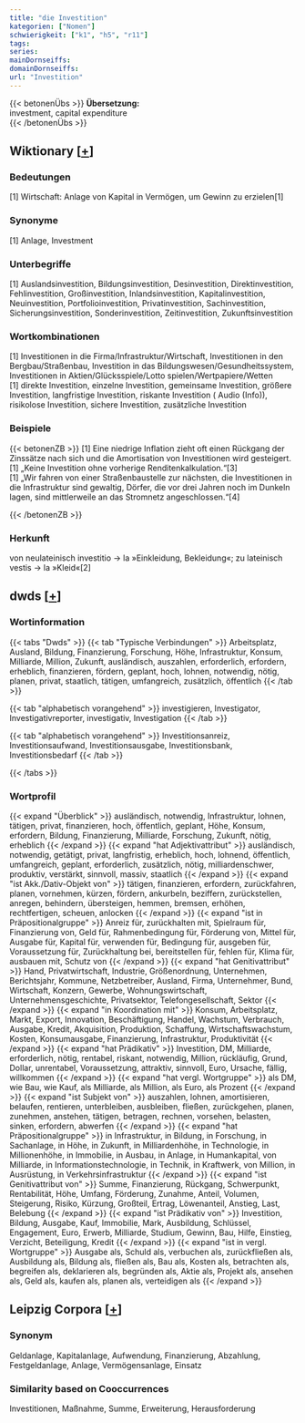 ```yaml
---
title: "die Investition"
kategorien: ["Nomen"]
schwierigkeit: ["k1", "h5", "r11"]
tags:
series:
mainDornseiffs:
domainDornseiffs:
url: "Investition"
---
```


{{< betonenÜbs >}}
**Übersetzung:**  
investment, capital expenditure  
{{< /betonenÜbs >}}

## Wiktionary [[+](https://de.wiktionary.org/wiki/Investition)]

### Bedeutungen
[1] Wirtschaft: Anlage von Kapital in Vermögen, um Gewinn zu erzielen[1]  

### Synonyme
[1] Anlage, Investment  

### Unterbegriffe
[1] Auslandsinvestition, Bildungsinvestition, Desinvestition, Direktinvestition, Fehlinvestition, Großinvestition, Inlandsinvestition, Kapitalinvestition,  Neuinvestition, Portfolioinvestition, Privatinvestition, Sachinvestition, Sicherungsinvestition, Sonderinvestition, Zeitinvestition, Zukunftsinvestition  

### Wortkombinationen
[1] Investitionen in die Firma/Infrastruktur/Wirtschaft, Investitionen in den Bergbau/Straßenbau, Investition in das Bildungswesen/Gesundheitssystem, Investitionen in Aktien/Glücksspiele/Lotto spielen/Wertpapiere/Wetten  
[1] direkte Investition, einzelne Investition, gemeinsame Investition, größere Investition, langfristige Investition, riskante Investition ( Audio (Info)), risikolose Investition, sichere Investition, zusätzliche Investition  

### Beispiele
{{< betonenZB >}}
[1] Eine niedrige Inflation zieht oft einen Rückgang der Zinssätze nach sich und die Amortisation von Investitionen wird gesteigert.  
[1] „Keine Investition ohne vorherige Renditenkalkulation.“[3]  
[1] „Wir fahren von einer Straßenbaustelle zur nächsten, die Investitionen in die Infrastruktur sind gewaltig, Dörfer, die vor drei Jahren noch im Dunkeln lagen, sind mittlerweile an das Stromnetz angeschlossen.“[4]  

{{< /betonenZB >}}
### Herkunft
von neulateinisch investitio → la »Einkleidung, Bekleidung«; zu lateinisch vestis → la »Kleid«[2]  



## dwds [[+](https://www.dwds.de/wb/Investition)]

### Wortinformation
{{< tabs "Dwds" >}}
{{< tab "Typische Verbindungen" >}}
Arbeitsplatz, Ausland, Bildung, Finanzierung, Forschung, Höhe, Infrastruktur, Konsum, Milliarde, Million, Zukunft, ausländisch, auszahlen, erforderlich, erfordern, erheblich, finanzieren, fördern, geplant, hoch, lohnen, notwendig, nötig, planen, privat, staatlich, tätigen, umfangreich, zusätzlich, öffentlich
{{< /tab >}}

{{< tab "alphabetisch vorangehend" >}}
investigieren, Investigator, Investigativreporter, investigativ, Investigation
{{< /tab >}}

{{< tab "alphabetisch vorangehend" >}}
Investitionsanreiz, Investitionsaufwand, Investitionsausgabe, Investitionsbank, Investitionsbedarf
{{< /tab >}}

{{< /tabs >}}

### Wortprofil
{{< expand "Überblick" >}} ausländisch, notwendig, Infrastruktur, lohnen, tätigen, privat, finanzieren, hoch, öffentlich, geplant, Höhe, Konsum, erfordern, Bildung, Finanzierung, Milliarde, Forschung, Zukunft, nötig, erheblich {{< /expand >}}
{{< expand "hat Adjektivattribut" >}} ausländisch, notwendig, getätigt, privat, langfristig, erheblich, hoch, lohnend, öffentlich, umfangreich, geplant, erforderlich, zusätzlich, nötig, milliardenschwer, produktiv, verstärkt, sinnvoll, massiv, staatlich {{< /expand >}}
{{< expand "ist Akk./Dativ-Objekt von" >}} tätigen, finanzieren, erfordern, zurückfahren, planen, vornehmen, kürzen, fördern, ankurbeln, beziffern, zurückstellen, anregen, behindern, übersteigen, hemmen, bremsen, erhöhen, rechtfertigen, scheuen, anlocken {{< /expand >}}
{{< expand "ist in Präpositionalgruppe" >}} Anreiz für, zurückhalten mit, Spielraum für, Finanzierung von, Geld für, Rahmenbedingung für, Förderung von, Mittel für, Ausgabe für, Kapital für, verwenden für, Bedingung für, ausgeben für, Voraussetzung für, Zurückhaltung bei, bereitstellen für, fehlen für, Klima für, ausbauen mit, Schutz von {{< /expand >}}
{{< expand "hat Genitivattribut" >}} Hand, Privatwirtschaft, Industrie, Größenordnung, Unternehmen, Berichtsjahr, Kommune, Netzbetreiber, Ausland, Firma, Unternehmer, Bund, Wirtschaft, Konzern, Gewerbe, Wohnungswirtschaft, Unternehmensgeschichte, Privatsektor, Telefongesellschaft, Sektor {{< /expand >}}
{{< expand "in Koordination mit" >}} Konsum, Arbeitsplatz, Markt, Export, Innovation, Beschäftigung, Handel, Wachstum, Verbrauch, Ausgabe, Kredit, Akquisition, Produktion, Schaffung, Wirtschaftswachstum, Kosten, Konsumausgabe, Finanzierung, Infrastruktur, Produktivität {{< /expand >}}
{{< expand "hat Prädikativ" >}} Investition, DM, Milliarde, erforderlich, nötig, rentabel, riskant, notwendig, Million, rückläufig, Grund, Dollar, unrentabel, Voraussetzung, attraktiv, sinnvoll, Euro, Ursache, fällig, willkommen {{< /expand >}}
{{< expand "hat vergl. Wortgruppe" >}} als DM, wie Bau, wie Kauf, als Milliarde, als Million, als Euro, als Prozent {{< /expand >}}
{{< expand "ist Subjekt von" >}} auszahlen, lohnen, amortisieren, belaufen, rentieren, unterbleiben, ausbleiben, fließen, zurückgehen, planen, zunehmen, anstehen, tätigen, betragen, rechnen, vorsehen, belasten, sinken, erfordern, abwerfen {{< /expand >}}
{{< expand "hat Präpositionalgruppe" >}} in Infrastruktur, in Bildung, in Forschung, in Sachanlage, in Höhe, in Zukunft, in Milliardenhöhe, in Technologie, in Millionenhöhe, in Immobilie, in Ausbau, in Anlage, in Humankapital, von Milliarde, in Informationstechnologie, in Technik, in Kraftwerk, von Million, in Ausrüstung, in Verkehrsinfrastruktur {{< /expand >}}
{{< expand "ist Genitivattribut von" >}} Summe, Finanzierung, Rückgang, Schwerpunkt, Rentabilität, Höhe, Umfang, Förderung, Zunahme, Anteil, Volumen, Steigerung, Risiko, Kürzung, Großteil, Ertrag, Löwenanteil, Anstieg, Last, Belebung {{< /expand >}}
{{< expand "ist Prädikativ von" >}} Investition, Bildung, Ausgabe, Kauf, Immobilie, Mark, Ausbildung, Schlüssel, Engagement, Euro, Erwerb, Milliarde, Studium, Gewinn, Bau, Hilfe, Einstieg, Verzicht, Beteiligung, Kredit {{< /expand >}}
{{< expand "ist in vergl. Wortgruppe" >}} Ausgabe als, Schuld als, verbuchen als, zurückfließen als, Ausbildung als, Bildung als, fließen als, Bau als, Kosten als, betrachten als, begreifen als, deklarieren als, begründen als, Aktie als, Projekt als, ansehen als, Geld als, kaufen als, planen als, verteidigen als {{< /expand >}}

## Leipzig Corpora [[+](https://corpora.uni-leipzig.de/en/res?word=Investition&corpusId=deu_newscrawl-public_2018)]


### Synonym
Geldanlage, Kapitalanlage, Aufwendung, Finanzierung, Abzahlung, Festgeldanlage, Anlage, Vermögensanlage, Einsatz


### Similarity based on Cooccurrences
Investitionen, Maßnahme, Summe, Erweiterung, Herausforderung

